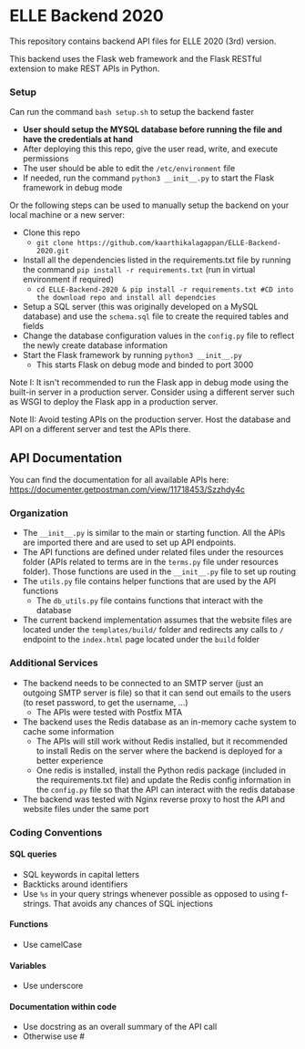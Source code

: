 # ELLE Backend 2020
This repository contains backend API files for ELLE 2020 (3rd) version.

This backend uses the Flask web framework and the Flask RESTful extension to make REST APIs in Python.
<br />

### Setup
Can run the command `bash setup.sh` to setup the backend faster
* **User should setup the MYSQL database before running the file and have the credentials at hand**
* After deploying this this repo, give the user read, write, and execute permissions
* The user should be able to edit the `/etc/environment` file
* If needed, run the command `python3 __init__.py` to start the Flask framework in debug mode

Or the following steps can be used to manually setup the backend on your local machine or a new server:
* Clone this repo
    * `git clone https://github.com/kaarthikalagappan/ELLE-Backend-2020.git`
* Install all the dependencies listed in the requirements.txt file by running the command `pip install -r requirements.txt` (run in virtual environment if required)
    * ```cd ELLE-Backend-2020 & pip install -r requirements.txt #CD into the download repo and install all dependcies```
* Setup a SQL server (this was originally developed on a MySQL database) and use the `schema.sql` file to create the required tables and fields
* Change the database configuration values in the `config.py` file to reflect the newly create database information
* Start the Flask framework by running `python3 __init__.py`
    * This starts Flask on debug mode and binded to port 3000

Note I: It isn't recommended to run the Flask app in debug mode using the built-in server in a production server. Consider using a different server such as WSGI to deploy the Flask app in a production server.

Note II: Avoid testing APIs on the production server. Host the database and API on a different server and test the APIs there.

## API Documentation
You can find the documentation for all available APIs here: https://documenter.getpostman.com/view/11718453/Szzhdy4c
### Organization
* The `__init__.py` is similar to the main or starting function. All the APIs are imported there and are used to set up API endpoints.
* The API functions are defined under related files under the resources folder (APIs related to terms are in the `terms.py` file under resources folder). Those functions are used in the `__init__.py` file to set up routing
* The `utils.py` file contains helper functions that are used by the API functions
    * The `db_utils.py` file contains functions that interact with the database
* The current backend implementation assumes that the website files are located under the `templates/build/` folder and redirects any calls to `/` endpoint to the `index.html` page located under the `build` folder
### Additional Services
* The backend needs to be connected to an SMTP server (just an outgoing SMTP server is file) so that it can send out emails to the users (to reset password, to get the username, ...)
    * The APIs were tested with Postfix MTA
* The backend uses the Redis database as an in-memory cache system to cache some information
    * The APIs will still work without Redis installed, but it recommended to install Redis on the server where the backend is deployed for a better experience
    * One redis is installed, install the Python redis package (included in the requirements.txt file) and update the Redis config information in the `config.py` file so that the API can interact with the redis database
* The backend was tested with Nginx reverse proxy to host the API and website files under the same port

### Coding Conventions
#### SQL queries
* SQL keywords in capital letters
* Backticks around identifiers
* Use `%s` in your query strings whenever possible as opposed to using f-strings. That avoids any chances of SQL injections
#### Functions
* Use camelCase
#### Variables
* Use underscore
#### Documentation within code
* Use docstring as an overall summary of the API call
* Otherwise use #
